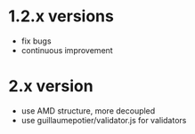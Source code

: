 # 1.2.x versions

  - fix bugs
  - continuous improvement

# 2.x version

  - use AMD structure, more decoupled
  - use guillaumepotier/validator.js for validators

